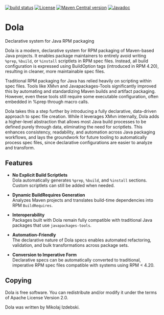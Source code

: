 [![build status](https://img.shields.io/github/actions/workflow/status/mizdebsk/dola/ci.yml?branch=master)](https://github.com/mizdebsk/dola/actions/workflows/ci.yml?query=branch%3Amaster)
[![License](https://img.shields.io/github/license/mizdebsk/dola.svg?label=License)](https://www.apache.org/licenses/LICENSE-2.0)
[![Maven Central version](https://img.shields.io/maven-central/v/io.kojan/dola.svg?label=Maven%20Central)](https://search.maven.org/artifact/io.kojan/dola)
[![Javadoc](https://javadoc.io/badge2/io.kojan/dola/javadoc.svg)](https://javadoc.io/doc/io.kojan/dola)

Dola
====

Declarative system for Java RPM packaging

Dola is a modern, declarative system for RPM packaging of Maven-based
Java projects.  It enables package maintainers to entirely avoid
writing `%prep`, `%build`, or `%install` scriptlets in RPM spec files.
Instead, all build configuration is expressed using BuildOption tags
(introduced in RPM 4.20), resulting in cleaner, more maintainable spec
files.

Traditional RPM packaging for Java has relied heavily on scripting
within spec files.  Tools like XMvn and Javapackages-Tools
significantly improved this by automating and standardizing Maven
builds and artifact packaging.  However, even these tools still
require some executable configuration, often embedded in %prep through
macro calls.

Dola takes this a step further by introducing a fully declarative,
data-driven approach to spec file creation.  While it leverages XMvn
internally, Dola adds a higher-level abstraction that allows most Java
build processes to be defined purely through data, eliminating the
need for scriptlets.  This enhances consistency, readability, and
automation across Java packaging workflows, and lays the groundwork
for future tooling to automatically process spec files, since
declarative configurations are easier to analyze and transform.


Features
--------

- **No Explicit Build Scriptlets**  
  Dola automatically generates `%prep`, `%build`, and `%install` sections.
  Custom scriptlets can still be added when needed.

- **Dynamic BuildRequires Generation**  
  Analyzes Maven projects and translates build-time dependencies into
  RPM `BuildRequires`.

- **Interoperability**  
  Packages built with Dola remain fully compatible with traditional
  Java packages that use `javapackages-tools`.

- **Automation-Friendly**  
  The declarative nature of Dola specs enables automated refactoring,
  validation, and bulk transformations across package sets.

- **Conversion to Imperative Form**  
  Declarative specs can be automatically converted to traditional,
  imperative RPM spec files compatible with systems using RPM < 4.20.


Copying
-------

Dola is free software. You can redistribute and/or modify it under the
terms of Apache License Version 2.0.

Dola was written by Mikolaj Izdebski.
